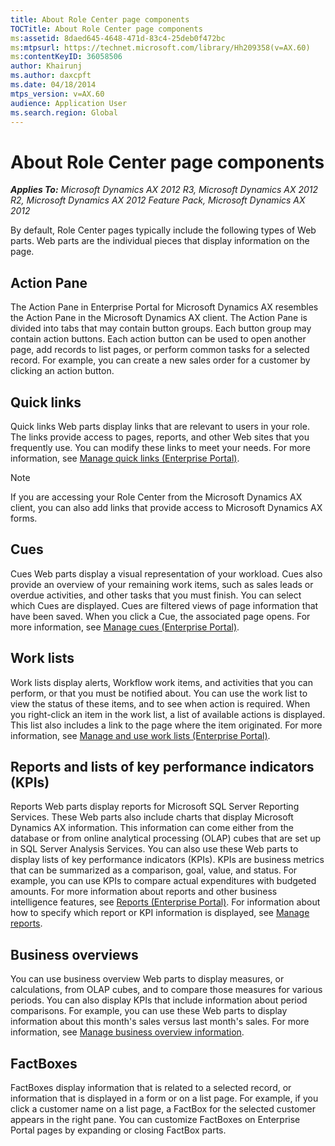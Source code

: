```yaml
---
title: About Role Center page components
TOCTitle: About Role Center page components
ms:assetid: 8daed645-4648-471d-83c4-25deb0f472bc
ms:mtpsurl: https://technet.microsoft.com/library/Hh209358(v=AX.60)
ms:contentKeyID: 36058506
author: Khairunj
ms.author: daxcpft
ms.date: 04/18/2014
mtps_version: v=AX.60
audience: Application User
ms.search.region: Global
---
```


# About Role Center page components 


_**Applies To:** Microsoft Dynamics AX 2012 R3, Microsoft Dynamics AX 2012 R2, Microsoft Dynamics AX 2012 Feature Pack, Microsoft Dynamics AX 2012_

By default, Role Center pages typically include the following types of Web parts. Web parts are the individual pieces that display information on the page.

## Action Pane

The Action Pane in Enterprise Portal for Microsoft Dynamics AX resembles the Action Pane in the Microsoft Dynamics AX client. The Action Pane is divided into tabs that may contain button groups. Each button group may contain action buttons. Each action button can be used to open another page, add records to list pages, or perform common tasks for a selected record. For example, you can create a new sales order for a customer by clicking an action button.

## Quick links

Quick links Web parts display links that are relevant to users in your role. The links provide access to pages, reports, and other Web sites that you frequently use. You can modify these links to meet your needs. For more information, see [Manage quick links (Enterprise Portal)](manage-quick-links-enterprise-portal.md).


> [!NOTE]
> <P>If you are accessing your Role Center from the Microsoft Dynamics AX client, you can also add links that provide access to Microsoft Dynamics AX forms.</P>



## Cues

Cues Web parts display a visual representation of your workload. Cues also provide an overview of your remaining work items, such as sales leads or overdue activities, and other tasks that you must finish. You can select which Cues are displayed. Cues are filtered views of page information that have been saved. When you click a Cue, the associated page opens. For more information, see [Manage cues (Enterprise Portal)](manage-cues-enterprise-portal.md).

## Work lists

Work lists display alerts, Workflow work items, and activities that you can perform, or that you must be notified about. You can use the work list to view the status of these items, and to see when action is required. When you right-click an item in the work list, a list of available actions is displayed. This list also includes a link to the page where the item originated. For more information, see [Manage and use work lists (Enterprise Portal)](manage-and-use-work-lists-enterprise-portal.md).

## Reports and lists of key performance indicators (KPIs)

Reports Web parts display reports for Microsoft SQL Server Reporting Services. These Web parts also include charts that display Microsoft Dynamics AX information. This information can come either from the database or from online analytical processing (OLAP) cubes that are set up in SQL Server Analysis Services. You can also use these Web parts to display lists of key performance indicators (KPIs). KPIs are business metrics that can be summarized as a comparison, goal, value, and status. For example, you can use KPIs to compare actual expenditures with budgeted amounts. For more information about reports and other business intelligence features, see [Reports (Enterprise Portal)](reports-enterprise-portal.md). For information about how to specify which report or KPI information is displayed, see [Manage reports](manage-reports.md).

## Business overviews

You can use business overview Web parts to display measures, or calculations, from OLAP cubes, and to compare those measures for various periods. You can also display KPIs that include information about period comparisons. For example, you can use these Web parts to display information about this month's sales versus last month's sales. For more information, see [Manage business overview information](manage-business-overview-information.md).

## FactBoxes

FactBoxes display information that is related to a selected record, or information that is displayed in a form or on a list page. For example, if you click a customer name on a list page, a FactBox for the selected customer appears in the right pane. You can customize FactBoxes on Enterprise Portal pages by expanding or closing FactBox parts.

  


